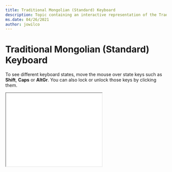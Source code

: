```yaml
--- 
title: Traditional Mongolian (Standard) Keyboard 
description: Topic containing an interactive representation of the Traditional Mongolian (Standard) Keyboard 
ms.date: 04/26/2021 
author: jowilco 
--- 
```

 
# Traditional Mongolian (Standard) Keyboard 
 
To see different keyboard states, move the mouse over state keys such as **Shift**, **Caps** or **AltGr**. You can also lock or unlock those keys by clicking them. 
 
<iframe src="kbdmonst.html" height="230"></iframe> 
